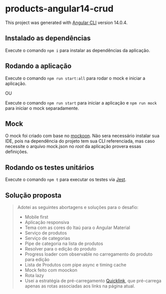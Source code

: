 # products-angular14-crud

This project was generated with [Angular CLI](https://github.com/angular/angular-cli) version 14.0.4.

## Instalado as dependências
Execute o comando `npm i` para instalar as dependências da aplicação.

## Rodando a aplicação

Execute o comando `npm run start:all` para rodar o mock e iniciar a aplicação.

OU

Execute o comando `npm run start` para iniciar a aplicação e `npm run mock` para iniciar o mock separadamente.

## Mock

O mock foi criado com base no [mockoon](https://mockoon.com/). Não sera necessário instalar sua IDE, pois na dependência do projeto tem sua CLI referenciada, mas caso necessite o arquivo mock.json no *root* da aplicação provera essas definições.

## Rodando os testes unitários

Execute o comando `npm t` para executar os testes via [Jest](https://jestjs.io/).

## Solução proposta

> Adotei as seguintes abortagens e soluções para o desafio:
> - Mobile first
> - Aplicação responsiva
> - Tema com as cores do Itaú para o Angular Material
> - Serviço de produtos
> - Serviço de categorias
> - Pipe de categoria na lista de produtos
> - Resolver para o edição do produto
> - Progress loader com observable no carregamento do produto para edição
> - Lista de Produtos com pipe async e timing cache
> - Mock feito com moockon
> - Rota lazy
> - Usei a estratégia de pré-carregamento [Quicklink]( https://web.dev/i18n/pt/route-preloading-in-angular/), que pré-carrega apenas as rotas associadas aos links na página atual.
